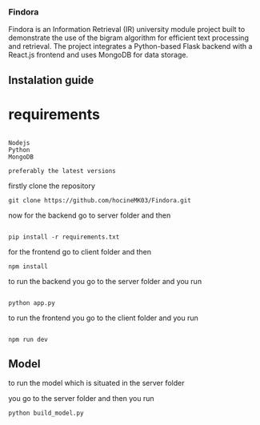 ### Findora
Findora is an Information Retrieval (IR) university module project built to demonstrate the use of the bigram algorithm for efficient text processing and retrieval. The project integrates a Python-based Flask backend with a React.js frontend and uses MongoDB for data storage.

## Instalation guide

# requirements
```

Nodejs
Python
MongoDB

preferably the latest versions
```



firstly clone the repository 
```
git clone https://github.com/hocineMK03/Findora.git

```
now for the backend go to server folder and then
```

pip install -r requirements.txt

```

for the frontend go to client folder and then

```
npm install

```

to run the backend you go to the server folder and you run
```

python app.py

```


to run the frontend you go to the client folder and you run
```

npm run dev

```


## Model

to run the model which is situated in the server folder

you go to the server folder and then you run
```
python build_model.py
```
